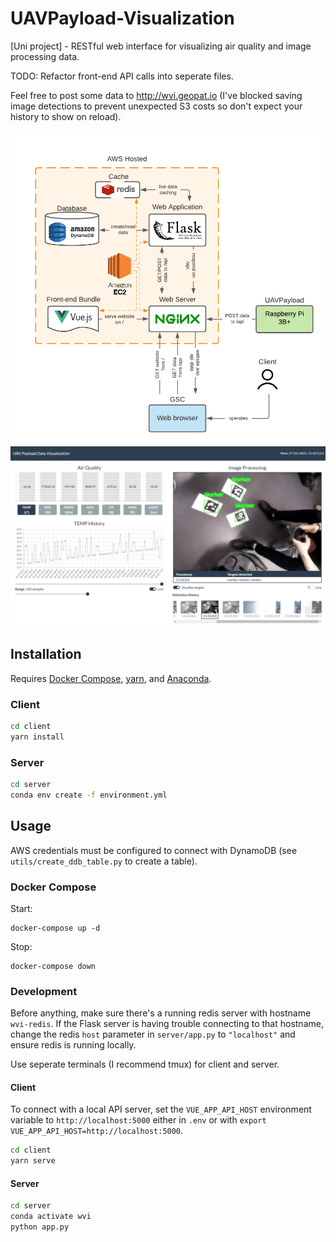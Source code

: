 # UAVPayload-Visualization

[Uni project] - RESTful web interface for visualizing air quality and image processing data.

TODO: Refactor front-end API calls into seperate files.

Feel free to post some data to <http://wvi.geopat.io> (I've blocked saving image detections to prevent unexpected S3 costs so don't expect your history to show on reload).

![architecture](/assets/images/architecture.png)
![screenshot](/assets/images/screenshot.png)

## Installation

Requires [Docker Compose](https://docs.docker.com/compose/install/), [yarn](https://classic.yarnpkg.com/lang/en/docs/install/#windows-stable), and [Anaconda](https://www.anaconda.com/products/individual).

### Client

```bash
cd client
yarn install
```

### Server

```bash
cd server
conda env create -f environment.yml
```

## Usage

AWS credentials must be configured to connect with DynamoDB (see `utils/create_ddb_table.py` to create a table).

### Docker Compose

Start:
```
docker-compose up -d
```
Stop:
```
docker-compose down
```

### Development

Before anything, make sure there's a running redis server with hostname `wvi-redis`.
If the Flask server is having trouble connecting to that hostname, change the redis `host` parameter in `server/app.py` to `"localhost"`
and ensure redis is running locally.

Use seperate terminals (I recommend tmux) for client and server.

#### Client

To connect with a local API server, set the `VUE_APP_API_HOST` environment variable to `http://localhost:5000` either in `.env` or with `export VUE_APP_API_HOST=http://localhost:5000`.

```bash
cd client
yarn serve
```

#### Server

```bash
cd server
conda activate wvi
python app.py
```
